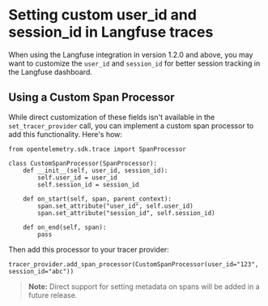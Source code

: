 # Setting custom user_id and session_id in Langfuse traces

When using the Langfuse integration in version 1.2.0 and above, you may want to customize the `user_id` and `session_id` for better session tracking in the Langfuse dashboard.


## Using a Custom Span Processor

While direct customization of these fields isn't available in the `set_tracer_provider` call, you can implement a custom span processor to add this functionality. Here's how:


```
from opentelemetry.sdk.trace import SpanProcessor

class CustomSpanProcessor(SpanProcessor):
    def __init__(self, user_id, session_id):
        self.user_id = user_id
        self.session_id = session_id

    def on_start(self, span, parent_context):
        span.set_attribute("user_id", self.user_id)
        span.set_attribute("session_id", self.session_id)

    def on_end(self, span):
        pass
```

Then add this processor to your tracer provider:


```
tracer_provider.add_span_processor(CustomSpanProcessor(user_id="123", session_id="abc"))
```


> **Note:** Direct support for setting metadata on spans will be added in a future release.
